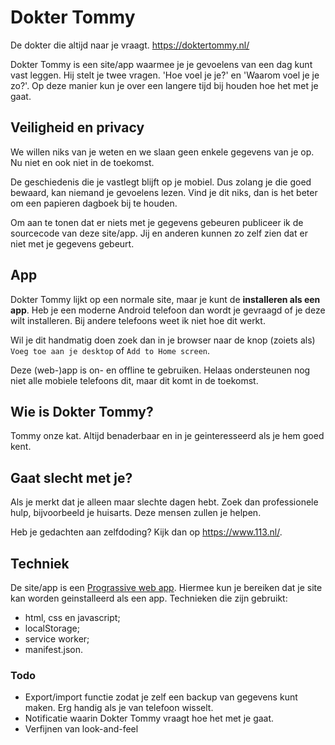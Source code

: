 # Dokter Tommy

De dokter die altijd naar je vraagt. https://doktertommy.nl/

Dokter Tommy is een site/app waarmee je je gevoelens van een dag kunt vast leggen. Hij stelt je twee vragen. 'Hoe voel je je?' en 'Waarom voel je je zo?'. Op deze manier kun je over een langere tijd bij houden hoe het met je gaat.

## Veiligheid en privacy
We willen niks van je weten en we slaan geen enkele gegevens van je op. Nu niet en ook niet in de toekomst. 

De geschiedenis die je vastlegt blijft op je mobiel. Dus zolang je die goed bewaard, kan niemand je gevoelens lezen.
Vind je dit niks, dan is het beter om een papieren dagboek bij te houden.

Om aan te tonen dat er niets met je gegevens gebeuren publiceer ik de sourcecode van deze site/app. Jij en anderen kunnen zo zelf zien dat er niet met je gegevens gebeurt.

## App

Dokter Tommy lijkt op een normale site, maar je kunt de **installeren als een app**. Heb je een moderne Android telefoon dan wordt je gevraagd of je deze wilt installeren. Bij andere telefoons weet ik niet hoe dit werkt.

Wil je dit handmatig doen zoek dan in je browser naar de knop (zoiets als) `Voeg toe aan je desktop` of `Add to Home screen`.

Deze (web-)app is on- en offline te gebruiken. Helaas ondersteunen nog niet alle mobiele telefoons dit, maar dit komt in de toekomst.

## Wie is Dokter Tommy?

Tommy onze kat. Altijd benaderbaar en in je geinteresseerd als je hem goed kent.

## Gaat slecht met je?

Als je merkt dat je alleen maar slechte dagen hebt. Zoek dan professionele hulp, bijvoorbeeld je huisarts. Deze mensen zullen je helpen. 

Heb je gedachten aan zelfdoding? Kijk dan op https://www.113.nl/.

## Techniek

De site/app is een [Prograssive web app](https://developers.google.com/web/progressive-web-apps/). Hiermee kun je bereiken dat je site kan worden geinstalleerd als een app. Technieken die zijn gebruikt:
- html, css en javascript;
- localStorage;
- service worker;
- manifest.json.

### Todo
- Export/import functie zodat je zelf een backup van gegevens kunt maken. Erg handig als je van telefoon wisselt.
- Notificatie waarin Dokter Tommy vraagt hoe het met je gaat.
- Verfijnen van look-and-feel
